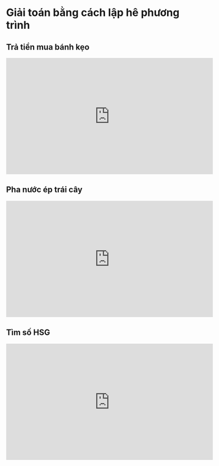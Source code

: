 # Giải toán bằng cách lập hê phương trình
## Trả tiền mua bánh kẹo
<iframe width="560" height="315" src="https://www.youtube.com/embed/LoCjlc5bsMA?si=F69XeibCK4BcgqyG" title="YouTube video player" frameborder="0" allow="accelerometer; autoplay; clipboard-write; encrypted-media; gyroscope; picture-in-picture; web-share" referrerpolicy="strict-origin-when-cross-origin" allowfullscreen></iframe>

## Pha nước ép trái cây
<iframe width="560" height="315" src="https://www.youtube.com/embed/zQnGSPLuwFA?si=SDbrtxH07iQtnFIn" title="YouTube video player" frameborder="0" allow="accelerometer; autoplay; clipboard-write; encrypted-media; gyroscope; picture-in-picture; web-share" referrerpolicy="strict-origin-when-cross-origin" allowfullscreen></iframe>

## Tìm số HSG
<iframe width="560" height="315" src="https://www.youtube.com/embed/ywIg1V1cCBs?si=b7JKPXdCAp-7a4Ov" title="YouTube video player" frameborder="0" allow="accelerometer; autoplay; clipboard-write; encrypted-media; gyroscope; picture-in-picture; web-share" referrerpolicy="strict-origin-when-cross-origin" allowfullscreen></iframe>